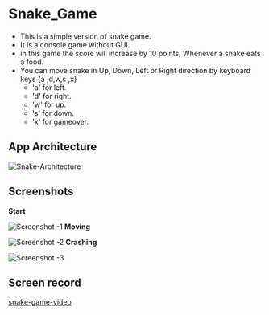 # Snake_Game
- This is a simple version of snake game.
- It is a console game without GUI.
- in this game the score will increase by 10 points, Whenever a snake eats a food.
- You can move snake in Up, Down, Left or Right direction by keyboard keys {a ,d,w,s ,x}
  - 'a' for left.
  - 'd' for right.
  - 'w' for up.
  - 's' for down.
  - 'x' for gameover.

## App Architecture
![Snake-Architecture](https://user-images.githubusercontent.com/77184432/176635787-57c56877-0203-4cab-a2c1-66ec1079bd6a.png)

## Screenshots
**Start**

![Screenshot -1](https://user-images.githubusercontent.com/77184432/176635448-b0fd6eee-5461-4ad5-9c35-dde1936aef81.png)
**Moving**

![Screenshot -2](https://user-images.githubusercontent.com/77184432/176635569-7c1e64ca-2133-480e-b5ae-f6005db20965.png)
**Crashing**

![Screenshot -3](https://user-images.githubusercontent.com/77184432/176635667-58cf09c0-a57c-436a-8121-0b33a28841dd.png)
## Screen record
[snake-game-video](https://www.youtube.com/watch?v=9IaBA2TGRjA&feature=youtu.be)
